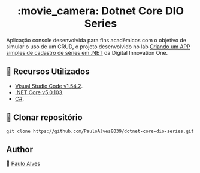 # 
<h1 align="center">:movie_camera: Dotnet Core DIO Series</h1>

Aplicação console desenvolvida para fins acadêmicos com o objetivo de simular o uso de um CRUD, o projeto desenvolvido no lab [Criando um APP simples de cadastro de séries em .NET](https://digitalinnovation.one/) da Digital Innovation One.

## :wrench: Recursos Utilizados

- [Visual Studio Code v1.54.2](https://code.visualstudio.com/).
- [.NET Core v5.0.103](https://dotnet.microsoft.com/download/dotnet/5.0).
- [C#](https://code.visualstudio.com/).

## :floppy_disk: Clonar repositório

```git clone https://github.com/PauloAlves8039/dotnet-core-dio-series.git```


## Author

:boy: [Paulo Alves](https://github.com/PauloAlves8039)
